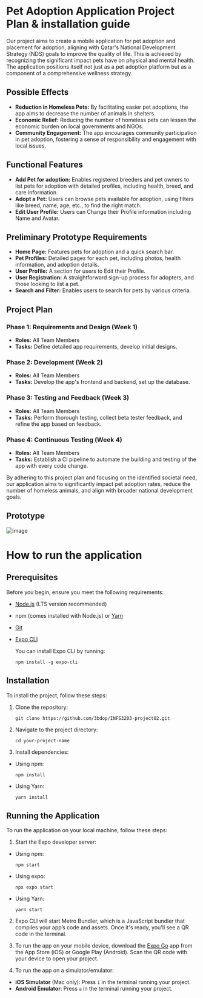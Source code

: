 # Pet Adoption Application Project Plan & installation guide

Our project aims to create a mobile application for pet adoption and placement for adoption, aligning with Qatar's National Development Strategy (NDS) goals to improve the quality of life. This is achieved by recognizing the significant impact pets have on physical and mental health. The application positions itself not just as a pet adoption platform but as a component of a comprehensive wellness strategy.

## Possible Effects

- **Reduction in Homeless Pets:** By facilitating easier pet adoptions, the app aims to decrease the number of animals in shelters.
- **Economic Relief:** Reducing the number of homeless pets can lessen the economic burden on local governments and NGOs.
- **Community Engagement:** The app encourages community participation in pet adoption, fostering a sense of responsibility and engagement with local issues.

## Functional Features

- **Add Pet for adoption:** Enables registered breeders and pet owners to list pets for adoption with detailed profiles, including health, breed, and care information.
- **Adopt a Pet:** Users can browse pets available for adoption, using filters like breed, name, age, etc., to find the right match.
- **Edit User Profile:** Users can Change their Profile information including Name and Avatar.

## Preliminary Prototype Requirements

- **Home Page:** Features pets for adoption and a quick search bar.
- **Pet Profiles:** Detailed pages for each pet, including photos, health information, and adoption details.
- **User Profile:** A section for users to Edit their Profile.
- **User Registration:** A straightforward sign-up process for adopters, and those looking to list a pet.
- **Search and Filter:** Enables users to search for pets by various criteria.

## Project Plan

### Phase 1: Requirements and Design (Week 1)
- **Roles:** All Team Members
- **Tasks:** Define detailed app requirements, develop initial designs.

### Phase 2: Development (Week 2)
- **Roles:** All Team Members
- **Tasks:** Develop the app's frontend and backend, set up the database.

### Phase 3: Testing and Feedback (Week 3)
- **Roles:** All Team Members
- **Tasks:** Perform thorough testing, collect beta tester feedback, and refine the app based on feedback.

### Phase 4: Continuous Testing (Week 4)
- **Roles:** All Team Members
- **Tasks:** Establish a CI pipeline to automate the building and testing of the app with every code change.

By adhering to this project plan and focusing on the identified societal need, our application aims to significantly impact pet adoption rates, reduce the number of homeless animals, and align with broader national development goals.

## Prototype
![image](https://github.com/3bdop/INFS3203-project02/assets/158258229/d625336d-d1eb-41eb-97a3-3cc7228f95e3)


# How to run the application

## Prerequisites
Before you begin, ensure you meet the following requirements:
- [Node.js](https://nodejs.org/en/) (LTS version recommended)
- npm (comes installed with Node.js) or [Yarn](https://yarnpkg.com/)
- [Git](https://git-scm.com/)
- [Expo CLI](https://docs.expo.dev/get-started/installation/)
  
  You can install Expo CLI by running:
  ```
  npm install -g expo-cli
  ```
  
## Installation

To install the project, follow these steps:

1. Clone the repository:
   
   ```
   git clone https://github.com/3bdop/INFS3203-project02.git
   ```
3. Navigate to the project directory:
   
   ```
   cd your-project-name
   ```
3. Install dependencies:
   
- Using npm:
  ```
  npm install
  ```

- Using Yarn:
  ```
  yarn install
  ```

## Running the Application

To run the application on your local machine, follow these steps:

1. Start the Expo developer server:
   
- Using npm:
  
  ```
  npm start
  ```
  
- Using expo:
  
  ```
  npx expo start
  ```
- Using Yarn:
  
  ```
  yarn start
  ```
2. Expo CLI will start Metro Bundler, which is a JavaScript bundler that compiles your app’s code and assets. Once it's ready, you'll see a QR code in the terminal.

3. To run the app on your mobile device, download the [Expo Go](https://expo.dev/client) app from the App Store (iOS) or Google Play (Android). Scan the QR code with your device to open your project.

4. To run the app on a simulator/emulator:
- **iOS Simulator** (Mac only):
  Press `i` in the terminal running your project.
- **Android Emulator**:
  Press `a` in the terminal running your project.




